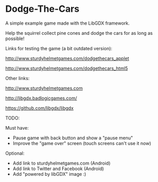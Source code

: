 Dodge-The-Cars
==============

A simple example game made with the LibGDX framework.

Help the squirrel collect pine cones and dodge the cars for as long as possible!

Links for testing the game (a bit outdated version):

http://www.sturdyhelmetgames.com/dodgethecars_applet

http://www.sturdyhelmetgames.com/dodgethecars_html5

Other links:

http://www.sturdyhelmetgames.com

http://libgdx.badlogicgames.com/

https://github.com/libgdx/libgdx

TODO:

Must have:
- Pause game with back button and show a "pause menu"
- Improve the "game over" screen (touch screens can't use it now)

Optional:
- Add link to sturdyhelmetgames.com (Android)
- Add link to Twitter and Facebook (Android)
- Add "powered by libGDX" image :)